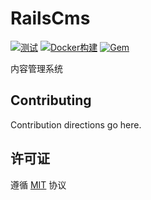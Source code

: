 # RailsCms

[![测试](https://github.com/work-design/rails_cms/actions/workflows/test.yml/badge.svg)](https://github.com/work-design/rails_cms/actions/workflows/test.yml)
[![Docker构建](https://github.com/work-design/rails_cms/actions/workflows/cd.yml/badge.svg)](https://github.com/work-design/rails_cms/actions/workflows/cd.yml)
[![Gem](https://github.com/work-design/rails_cms/actions/workflows/gempush.yml/badge.svg)](https://github.com/work-design/rails_cms/actions/workflows/gempush.yml)


内容管理系统

## Contributing
Contribution directions go here.

## 许可证
遵循 [MIT](LICENSE) 协议
